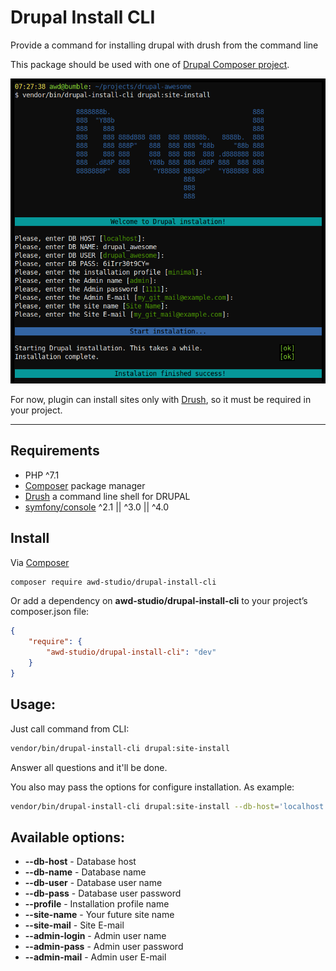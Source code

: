 # Drupal Install CLI

Provide a command for installing drupal with drush from the command line 

This package should be used with one of [Drupal Composer project](https://www.drupal.org/docs/develop/using-composer/using-composer-to-manage-drupal-site-dependencies).

![Drupal Install CLI Screenshot](screenshot.png)

For now, plugin can install sites only with [Drush](http://www.drush.org), so it must be required in your project.

-----

## Requirements
- PHP ^7.1
- [Composer](https://getcomposer.org) package manager
- [Drush](http://www.drush.org) a command line shell for DRUPAL
- [symfony/console](https://github.com/symfony/console) ^2.1 || ^3.0 || ^4.0

## Install
Via [Composer](https://getcomposer.org/)
```bash
composer require awd-studio/drupal-install-cli
```

Or add a dependency on **awd-studio/drupal-install-cli** to your project’s composer.json file:
```json
{
    "require": {
        "awd-studio/drupal-install-cli": "dev"
    }
}
```

## Usage:

Just call command from CLI:
```bash
vendor/bin/drupal-install-cli drupal:site-install
```
Answer all questions and it'll be done.

You also may pass the options for configure installation.
As example:
```bash
vendor/bin/drupal-install-cli drupal:site-install --db-host='localhost' --db-user='[MY_DB_USER]' --db-name='[MY_DB_NAME]' --db-pass='[MY_DB_PASS]'
```

## Available options:
- **--db-host** - Database host
- **--db-name** - Database name
- **--db-user** - Database user name
- **--db-pass** - Database user password
- **--profile** - Installation profile name
- **--site-name** - Your future site name
- **--site-mail** - Site E-mail
- **--admin-login** - Admin user name
- **--admin-pass** - Admin user password
- **--admin-mail** - Admin user E-mail
